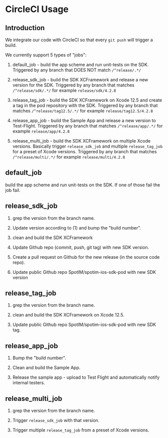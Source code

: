 # CircleCI Usage

## Introduction

We integrate our code with CircleCI so that every `git push` will trigger a build.

We currently support 5 types of "jobs":

1. default_job - build the app scheme and run unit-tests on the SDK. Triggered by any branch that DOES NOT match `/^release/.*/`

2. release_sdk_job - build the SDK XCFramework and release a new version for the SDK. Triggered by any branch that matches `/^release/sdk/.*/` for example `release/sdk/4.2.8`

3. release_tag_job - build the SDK XCFramework on Xcode 12.5 and create a tag in the pod repository with the SDK. Triggered by any branch that matches `/^release/tag12.5/.*/` for example `release/tag12.5/4.2.8`

4. release_app_job - build the Sample App and release a new version to Test-Flight. Triggered by any branch that matches `/^release/app/.*/` for example `release/app/4.2.8`

5. release_multi_job - build the SDK XCFramework on multiple Xcode versions. Basically trigger `release_sdk_job` and multiple `release_tag_job` for a preset of Xcode versions. Triggered by any branch that matches `/^release/multi/.*/` for example `release/multi/4.2.8`

## default_job

build the app scheme and run unit-tests on the SDK. If one of those fail the job fail.


## release_sdk_job

1. grep the version from the branch name.

2. Update version according to (1) and bump the "build number".

3. clean and build the SDK XCFramework

4. Update Github repo (commit, push, git tag) with new SDK version.

5. Create a pull request on Github for the new release (in the source code repo).

6. Update public Github repo SpotIM/spotim-ios-sdk-pod with new SDK version


## release_tag_job

1. grep the version from the branch name.

2. clean and build the SDK XCFramework on Xcode 12.5.

3. Update public Github repo SpotIM/spotim-ios-sdk-pod with new SDK tag.


## release_app_job

1. Bump the "build number".

2. Clean and build the Sample App.

3. Release the sample app - upload to Test Flight and automatically notify internal testers.


## release_multi_job

1. grep the version from the branch name.

2. Trigger `release_sdk_job` with that version.

3. Trigger multiple `release_tag_job` from a preset of Xcode versions.
